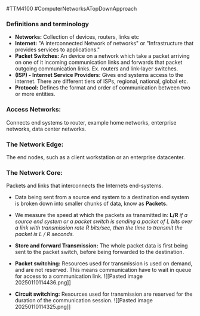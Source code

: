 #TTM4100 #ComputerNetworksATopDownApproach

### Definitions and terminology 
- **Networks:** Collection of devices, routers, links etc
- **Internet:** "A interconnected Network of networks" or "Infrastructure that provides services to applications."
- **Packet Switches:** An device on a network which take a packet arriving on one of it incoming communication links and forwards that packet outgoing communication links. Ex. routers and link-layer switches. 
- **(ISP) - Internet Service Providers:** Gives end systems access to the internet. There are different tiers of ISPs, regional, national, global etc. 
- **Protocol:** Defines the format and order of communication between two or more entities.



### Access Networks:
Connects end systems to router, example home networks, enterprise networks, data center networks.  

### The Network Edge:
The end nodes, such as a client workstation or an enterprise datacenter. 

### The Network Core:
Packets and links that interconnects the Internets end-systems.

- Data being sent from a source end system to a destination end system is broken down into smaller chunks of data, know as **Packets.** 
- We measure the speed at which the packets as transmitted in: **L/R** 
*if a source end system or a packet switch is sending a packet of L bits over a link with transmission rate R bits/sec, then the time to transmit the packet is L / R seconds.*

- **Store and forward Transmission:** The whole packet data is first being sent to the packet switch, before being forwarded to the destination. 

- **Packet switching:** Resources used for transmission is used on demand, and are not reserved. This means communication have to wait in queue for access to a communication link. 
![[Pasted image 20250110114436.png]]

- **Circuit switching:** Resources used for transmission are reserved for the duration of the communication session. 
![[Pasted image 20250110114325.png]]

